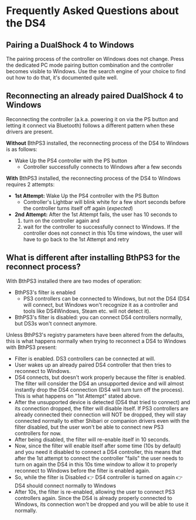 # Frequently Asked Questions about the DS4

## Pairing a DualShock 4 to Windows

The pairing process of the controller on Windows does not change. Press the dedicated PC mode pairing button combination and the controller becomes visible to Windows. Use the search engine of your choice to find out how to do that, it's documented quite well.

## Reconnecting an already paired DualShock 4 to Windows

Reconnecting the controller (a.k.a. powering it on via the PS button and letting it connect via Bluetooth) follows a different pattern when these drivers are present.

**Without** BthPS3 installed, the reconnecting process of the DS4 to Windows is as follows:

- Wake Up the PS4 controller with the PS button
  - Controller successfully connects to Windows after a few seconds

**With** BthPS3 installed, the reconnecting process of the DS4 to Windows requires 2 attempts:

- **1st Attempt:** Wake Up the PS4 controller with the PS Button
  - Controller's Lightbar will blink white for a few short seconds before the controller turns itself off again (_expected_)
- **2nd Attempt:** After the 1st Attempt fails, the user has 10 seconds to
    1. turn on the controller again and
    2. wait for the controller to successfully connect to Windows. If the controller does not connect in this 10s time windows, the user will have to go back to the 1st Attempt and retry

## What is different after installing BthPS3 for the reconnect process?

With BthPS3 installed there are two modes of operation:

- BthPS3's filter is enabled
  - PS3 controllers can be connected to Windows, but not the DS4 (DS4 will connect, but Windows won't recognize it as a controller and tools like DS4Windows, Steam etc. will not detect it).
- BthPS3's filter is disabled: you can connect DS4 controllers normally, but DS3s won't connect anymore.

Unless BthPS3's registry parameters have been altered from the defaults, this is what happens normally when trying to reconnect a DS4 to Windows with BthPS3 present:

- Filter is enabled. DS3 controllers can be connected at will.
- User wakes up an already paired DS4 controller that then tries to reconnect to Windows.
- DS4 connects, but doesn't work properly because the filter is enabled. The filter will consider the DS4 an unsupported device and will almost instantly drop the DS4 connection (DS4 will turn turn off the process). This is what happens on "1st Attempt" stated above.
- After the unsupported device is detected (DS4 that tried to connect) and its connection dropped, the filter will disable itself. If PS3 controllers are already connected their connection will NOT be dropped, they will stay connected normally to either Shibari or companion drivers even with the filter disabled, but the user won't be able to connect new PS3 controllers for now.
- After being disabled, the filter will re-enable itself in 10 seconds.
- Now, since the filter will enable itself after some time (10s by default) and you need it disabled to connect a DS4 controller, this means that after the 1st attempt to connect the controller "fails" the user needs to turn on again the DS4 in this 10s time window to allow it to properly reconnect to Windows before the filter is enabled again.
- So, while the filter is Disabled 👉 DS4 controller is turned on again 👉 DS4 should connect normally to Windows
- After 10s, the filter is re-enabled, allowing the user to connect PS3 controllers again. Since the DS4 is already properly connected to Windows, its connection won't be dropped and you will be able to use it normally.
